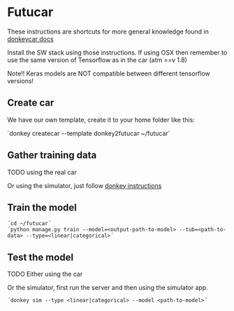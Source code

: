 # Futucar

These instructions are shortcuts for more general knowledge found in [donkeycar docs](http://docs.donkeycar.com/)

Install the SW stack using those instructions. If using OSX then remember to use the same version of Tensorflow as in the car (atm ==v 1.8)

Note!! Keras models are NOT compatible between different tensorflow versions!


## Create car

We have our own template, create it to your home folder like this:

   ´donkey createcar --template donkey2futucar ~/futucar´

## Gather training data

TODO using the real car

Or using the simulator, just follow [donkey instructions](http://docs.donkeycar.com/guide/simulator/#typical-use)

## Train the model

    ´cd ~/futucar´
    ´python manage.py train --model=<output-path-to-model> --tub=<path-to-data> --type=<linear|categorical>´   


## Test the model

TODO Either using the car

Or the simulator, first run the server and then using the simulator app.

    ´donkey sim --type <linear|categorical> --model <path-to-model>´
